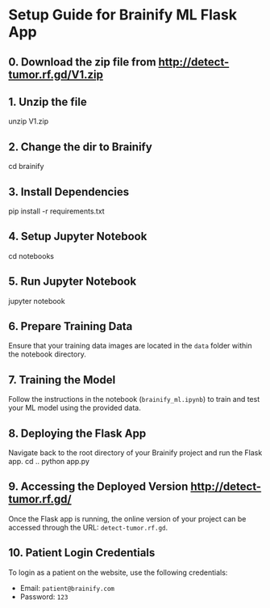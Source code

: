 # Setup Guide for Brainify ML Flask App

## 0. Download the zip file from http://detect-tumor.rf.gd/V1.zip

## 1. Unzip the file 
unzip V1.zip

## 2. Change the dir to Brainify 
cd brainify

## 3. Install Dependencies
pip install -r requirements.txt

## 4. Setup Jupyter Notebook
cd notebooks

## 5. Run Jupyter Notebook
jupyter notebook

## 6. Prepare Training Data
Ensure that your training data images are located in the `data` folder within the notebook directory.

## 7. Training the Model
Follow the instructions in the notebook (`brainify_ml.ipynb`) to train and test your ML model using the provided data.

## 8. Deploying the Flask App
Navigate back to the root directory of your Brainify project and run the Flask app.
cd ..
python app.py

## 9. Accessing the Deployed Version http://detect-tumor.rf.gd/
Once the Flask app is running, the online version of your project can be accessed through the URL: `detect-tumor.rf.gd`.

## 10. Patient Login Credentials
To login as a patient on the website, use the following credentials:
- Email: `patient@brainify.com`
- Password: `123`
